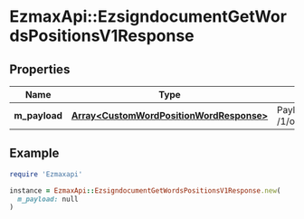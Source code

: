 # EzmaxApi::EzsigndocumentGetWordsPositionsV1Response

## Properties

| Name | Type | Description | Notes |
| ---- | ---- | ----------- | ----- |
| **m_payload** | [**Array&lt;CustomWordPositionWordResponse&gt;**](CustomWordPositionWordResponse.md) | Payload for POST /1/object/ezsigndocument/{pkiEzsigndocumentID}/getWordsPositions |  |

## Example

```ruby
require 'Ezmaxapi'

instance = EzmaxApi::EzsigndocumentGetWordsPositionsV1Response.new(
  m_payload: null
)
```

